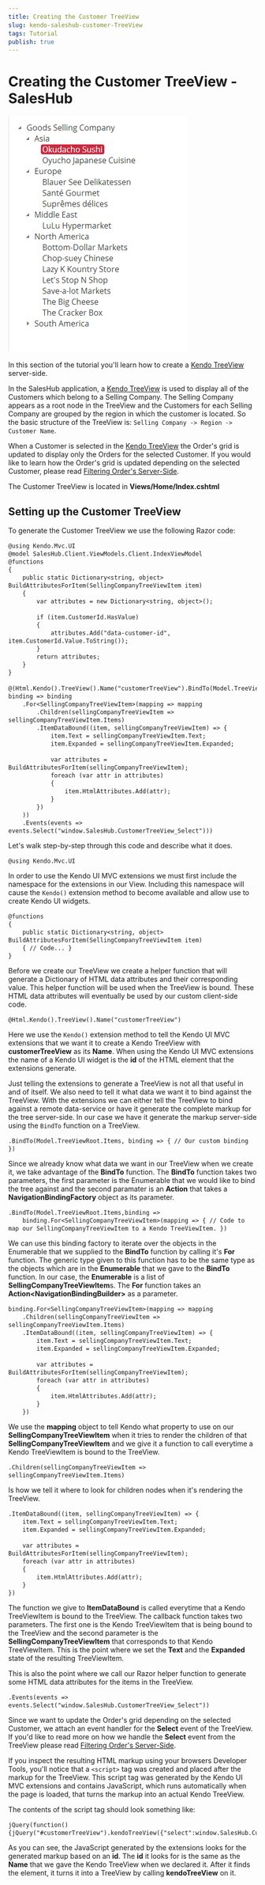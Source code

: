 ```yaml
---
title: Creating the Customer TreeView
slug: kendo-saleshub-customer-TreeView
tags: Tutorial
publish: true
---
```


# Creating the Customer TreeView - SalesHub

![kendo-saleshub-customer-TreeView-screenshot](images/kendo-saleshub-customer-TreeView-screenshot.png)

In this section of the tutorial you'll learn how to create a [Kendo TreeView](http://demos.kendoui.com/web/TreeView/index.html)
server-side.

In the SalesHub application, a [Kendo TreeView](http://demos.kendoui.com/web/TreeView/index.html) is used to display all of the Customers which belong to a Selling Company. The Selling Company appears as a root node in the TreeView and the Customers for each Selling Company are grouped by
the region in which the customer is located. So the basic structure of the TreeView is: `Selling Company -> Region -> Customer Name`.

When a Customer is selected in the [Kendo TreeView](http://demos.kendoui.com/web/TreeView/index.html) the Order's grid is updated to
display only the Orders for the selected Customer. If you would like to learn how the Order's grid is updated depending on the selected
Customer, please read [Filtering Order's Server-Side](kendo-saleshub-filtering-orders-server-side).

The Customer TreeView is located in **Views/Home/Index.cshtml**

## Setting up the Customer TreeView

To generate the Customer TreeView we use the following Razor code:

    @using Kendo.Mvc.UI
    @model SalesHub.Client.ViewModels.Client.IndexViewModel
    @functions
    {
        public static Dictionary<string, object> BuildAttributesForItem(SellingCompanyTreeViewItem item)
        {
            var attributes = new Dictionary<string, object>();

            if (item.CustomerId.HasValue)
            {
                attributes.Add("data-customer-id", item.CustomerId.Value.ToString());
            }
            return attributes;
        }
    }

    @(Html.Kendo().TreeView().Name("customerTreeView").BindTo(Model.TreeViewRoot.Items, binding => binding
        .For<SellingCompanyTreeViewItem>(mapping => mapping
            .Children(sellingCompanyTreeViewItem => sellingCompanyTreeViewItem.Items)
            .ItemDataBound((item, sellingCompanyTreeViewItem) => {
                item.Text = sellingCompanyTreeViewItem.Text;
                item.Expanded = sellingCompanyTreeViewItem.Expanded;

                var attributes = BuildAttributesForItem(sellingCompanyTreeViewItem);
                foreach (var attr in attributes)
                {
                    item.HtmlAttributes.Add(attr);
                }
            })
        ))
        .Events(events => events.Select("window.SalesHub.CustomerTreeView_Select")))

Let's walk step-by-step through this code and describe what it does.

    @using Kendo.Mvc.UI

In order to use the Kendo UI MVC extensions we must first include the namespace for the extensions in our View. Including
this namespace will cause the `Kendo()` extension method to become available and allow use to create Kendo UI widgets.

    @functions
    {
        public static Dictionary<string, object> BuildAttributesForItem(SellingCompanyTreeViewItem item)
        { // Code... }
    }

Before we create our TreeView we create a helper function that will generate a Dictionary of HTML data attributes and
their corresponding value. This helper function will be used when the TreeView is bound. These HTML data attributes will
eventually be used by our custom client-side code.

    @Html.Kendo().TreeView().Name("customerTreeView")

Here we use the `Kendo()` extension method to tell the Kendo UI MVC extensions that we want it to create a Kendo TreeView
with **customerTreeView** as its **Name**. When using the Kendo UI MVC extensions the name of a Kendo UI widget is the **id**
of the HTML element that the extensions generate.

Just telling the extensions to generate a TreeView is not all that useful in and of itself. We also need to tell it what
data we want it to bind against the TreeView. With the extensions we can either tell the TreeView to bind against a remote
data-service or have it generate the complete markup for the tree server-side. In our case we have it generate the markup
server-side using the `BindTo` function on a TreeView.

    .BindTo(Model.TreeViewRoot.Items, binding => { // Our custom binding })

Since we already know what data we want in our TreeView when we create it, we take advantage of the **BindTo** function. The
**BindTo** function takes two parameters, the first parameter is the Enumerable that we would like to bind the tree against
and the second paramater is an **Action** that takes a **NavigationBindingFactory** object as its parameter.

    .BindTo(Model.TreeViewRoot.Items,binding =>
        binding.For<SellingCompanyTreeViewItem>(mapping => { // Code to map our SellingCompanyTreeViewItem to a Kendo TreeViewItem. })

We can use this binding factory to iterate over the objects in the Enumerable that we supplied to the **BindTo** function by calling
it's **For** function. The generic type given to this function has to be the same type as the objects which are in the **Enumerable**
that we gave to the **BindTo** function. In our case, the **Enumerable** is a list of **SellingCompanyTreeViewItem**s. The **For**
function takes an **Action&lt;NavigationBindingBuilder&gt;** as a parameter.

    binding.For<SellingCompanyTreeViewItem>(mapping => mapping
        .Children(sellingCompanyTreeViewItem => sellingCompanyTreeViewItem.Items)
        .ItemDataBound((item, sellingCompanyTreeViewItem) => {
            item.Text = sellingCompanyTreeViewItem.Text;
            item.Expanded = sellingCompanyTreeViewItem.Expanded;

            var attributes = BuildAttributesForItem(sellingCompanyTreeViewItem);
            foreach (var attr in attributes)
            {
                item.HtmlAttributes.Add(attr);
            }
        })

We use the **mapping** object to tell Kendo what property to use on our **SellingCompanyTreeViewItem** when it tries
to render the children of that **SellingCompanyTreeViewItem** and we give it a function to call everytime a Kendo TreeViewItem
is bound to the TreeView.

    .Children(sellingCompanyTreeViewItem => sellingCompanyTreeViewItem.Items)

Is how we tell it where to look for children nodes when it's rendering the TreeView.

    .ItemDataBound((item, sellingCompanyTreeViewItem) => {
        item.Text = sellingCompanyTreeViewItem.Text;
        item.Expanded = sellingCompanyTreeViewItem.Expanded;

        var attributes = BuildAttributesForItem(sellingCompanyTreeViewItem);
        foreach (var attr in attributes)
        {
            item.HtmlAttributes.Add(attr);
        }
    })

The function we give to **ItemDataBound** is called everytime that a Kendo TreeViewItem is bound to the TreeView. The callback function
takes two parameters. The first one is the Kendo TreeViewItem that is being bound to the TreeView and the second parameter is the
**SellingCompanyTreeViewItem** that corresponds to that Kendo TreeViewItem. This is the point where we set the **Text** and the **Expanded** state
of the resulting TreeViewItem.

This is also the point where we call our Razor helper function to generate some HTML data attributes for the items in the TreeView.

    .Events(events => events.Select("window.SalesHub.CustomerTreeView_Select"))

Since we want to update the Order's grid depending on the selected Customer, we attach an event handler for the **Select** event of
the TreeView. If you'd like to read more on how we handle the **Select** event from the TreeView please read
[Filtering Order's Server-Side](kendo-saleshub-filtering-orders-server-side).

If you inspect the resulting HTML markup using your browsers Developer Tools, you'll notice that a `<script>` tag was created
and placed after the markup for the TreeView. This script tag was generated by the Kendo UI MVC extensions and contains JavaScript,
which runs automatically when the page is loaded, that turns the markup into an actual Kendo TreeView.

The contents of the script tag should look something like:

    jQuery(function(){jQuery("#customerTreeView").kendoTreeView({"select":window.SalesHub.CustomerTreeView_Select});});

As you can see, the JavaScript generated by the extensions looks for the generated markup based on an **id**. The **id** it
looks for is the same as the **Name** that we gave the Kendo TreeView when we declared it. After it finds the element, it turns
it into a TreeView by calling **kendoTreeView** on it. 
